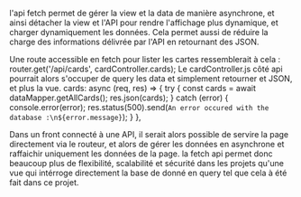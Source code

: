 l'api fetch permet de gérer la view et la data de manière asynchrone, et ainsi détacher la view et l'API pour rendre l'affichage plus dynamique, et charger dynamiquement les données.
Cela permet aussi de réduire la charge des informations délivrée par l'API en retournant des JSON.

Une route accessible en fetch pour lister les cartes ressemblerait à cela : router.get('/api/cards', cardController.cards);
Le cardController.js côté api pourrait alors s'occuper de query les data et simplement retourner et JSON, et plus la vue.
cards: async (req, res) => {
    try {
      const cards = await dataMapper.getAllCards();
      res.json(cards);
    } catch (error) {
      console.error(error);
      res.status(500).send(`An error occured with the database :\n${error.message}`);
    }
  },

Dans un front connecté à une API, il serait alors possible de servire la page directement via le routeur, et alors de gérer les données en asynchrone et raffaichir uniquement les données de la page.
la fetch api permet donc beaucoup plus de flexibilité, scalabilité et sécurité dans les projets qu'une vue qui intérroge directement la base de donné en query tel que cela à été fait dans ce projet.